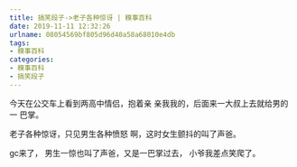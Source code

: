 ```yaml
---
title: 搞笑段子->老子各种惊讶 | 糗事百科
date: 2019-11-11 12:32:26
urlname: 08054569bf805d96d40a58a68010e4db
tags: 
- 糗事百科
categories:
- 糗事百科
- 搞笑段子
---
```

今天在公交车上看到两高中情侣，抱着亲 亲我我的，后面来一大叔上去就给男的一 巴掌。

老子各种惊讶，只见男生各种愤怒 啊，这时女生颤抖的叫了声爸。

gc来了， 男生一惊也叫了声爸，又是一巴掌过去， 小爷我差点笑爬了。


